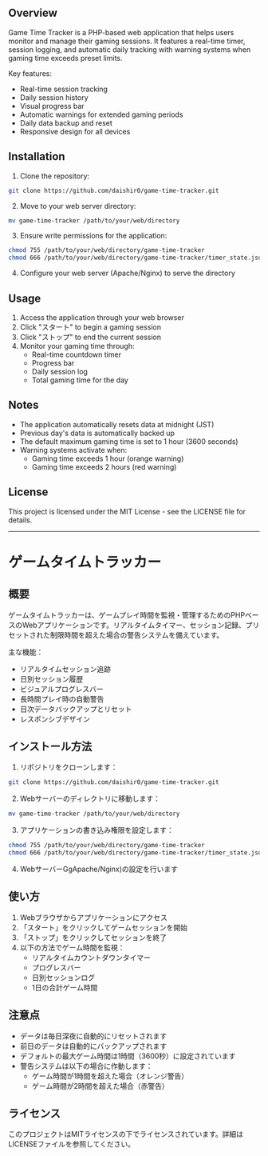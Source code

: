 ## Overview
Game Time Tracker is a PHP-based web application that helps users monitor and manage their gaming sessions. It features a real-time timer, session logging, and automatic daily tracking with warning systems when gaming time exceeds preset limits.

Key features:
- Real-time session tracking
- Daily session history
- Visual progress bar
- Automatic warnings for extended gaming periods
- Daily data backup and reset
- Responsive design for all devices

## Installation
1. Clone the repository:
```bash
git clone https://github.com/daishir0/game-time-tracker.git
```

2. Move to your web server directory:
```bash
mv game-time-tracker /path/to/your/web/directory
```

3. Ensure write permissions for the application:
```bash
chmod 755 /path/to/your/web/directory/game-time-tracker
chmod 666 /path/to/your/web/directory/game-time-tracker/timer_state.json
```

4. Configure your web server (Apache/Nginx) to serve the directory

## Usage
1. Access the application through your web browser
2. Click "スタート" to begin a gaming session
3. Click "ストップ" to end the current session
4. Monitor your gaming time through:
   - Real-time countdown timer
   - Progress bar
   - Daily session log
   - Total gaming time for the day

## Notes
- The application automatically resets data at midnight (JST)
- Previous day's data is automatically backed up
- The default maximum gaming time is set to 1 hour (3600 seconds)
- Warning systems activate when:
  - Gaming time exceeds 1 hour (orange warning)
  - Gaming time exceeds 2 hours (red warning)

## License
This project is licensed under the MIT License - see the LICENSE file for details.

---

# ゲームタイムトラッカー
## 概要
ゲームタイムトラッカーは、ゲームプレイ時間を監視・管理するためのPHPベースのWebアプリケーションです。リアルタイムタイマー、セッション記録、プリセットされた制限時間を超えた場合の警告システムを備えています。

主な機能：
- リアルタイムセッション追跡
- 日別セッション履歴
- ビジュアルプログレスバー
- 長時間プレイ時の自動警告
- 日次データバックアップとリセット
- レスポンシブデザイン

## インストール方法
1. リポジトリをクローンします：
```bash
git clone https://github.com/daishir0/game-time-tracker.git
```

2. Webサーバーのディレクトリに移動します：
```bash
mv game-time-tracker /path/to/your/web/directory
```

3. アプリケーションの書き込み権限を設定します：
```bash
chmod 755 /path/to/your/web/directory/game-time-tracker
chmod 666 /path/to/your/web/directory/game-time-tracker/timer_state.json
```

4. WebサーバーGgApache/Nginx)の設定を行います

## 使い方
1. Webブラウザからアプリケーションにアクセス
2. 「スタート」をクリックしてゲームセッションを開始
3. 「ストップ」をクリックしてセッションを終了
4. 以下の方法でゲーム時間を監視：
   - リアルタイムカウントダウンタイマー
   - プログレスバー
   - 日別セッションログ
   - 1日の合計ゲーム時間

## 注意点
- データは毎日深夜に自動的にリセットされます
- 前日のデータは自動的にバックアップされます
- デフォルトの最大ゲーム時間は1時間（3600秒）に設定されています
- 警告システムは以下の場合に作動します：
  - ゲーム時間が1時間を超えた場合（オレンジ警告）
  - ゲーム時間が2時間を超えた場合（赤警告）

## ライセンス
このプロジェクトはMITライセンスの下でライセンスされています。詳細はLICENSEファイルを参照してください。
